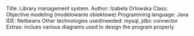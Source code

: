 Title: Library management system. 
Author: Izabela Orlowska
Class: Objective modeling (modelowanie obiektowe)
Programming language: Java
IDE: Netbeans
Other technologies used/needed: mysql, jdbc connector
Extras: inclues various diagrams used to design the program properly 
